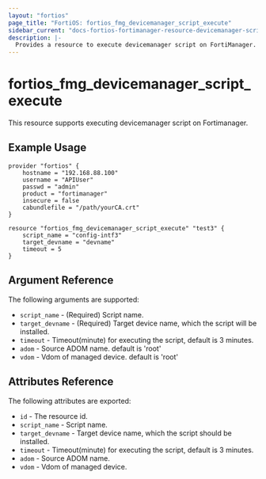 ```yaml
---
layout: "fortios"
page_title: "FortiOS: fortios_fmg_devicemanager_script_execute"
sidebar_current: "docs-fortios-fortimanager-resource-devicemanager-script-execute"
description: |-
  Provides a resource to execute devicemanager script on FortiManager.
---
```


# fortios_fmg_devicemanager_script_execute
This resource supports executing devicemanager script on Fortimanager.

## Example Usage
```hcl
provider "fortios" {
	hostname = "192.168.88.100"
	username = "APIUser"
	passwd = "admin"
	product = "fortimanager"
	insecure = false
	cabundlefile = "/path/yourCA.crt"
}

resource "fortios_fmg_devicemanager_script_execute" "test3" {
	script_name = "config-intf3"
	target_devname = "devname"
	timeout = 5
}
```

## Argument Reference
The following arguments are supported:

* `script_name` - (Required) Script name.
* `target_devname` - (Required) Target device name, which the script will be installed.
* `timeout` - Timeout(minute) for executing the script, default is 3 minutes.
* `adom` - Source ADOM name. default is 'root'
* `vdom` - Vdom of managed device. default is 'root'

## Attributes Reference
The following attributes are exported:

* `id` - The resource id.
* `script_name` - Script name.
* `target_devname` - Target device name, which the script should be installed.
* `timeout` - Timeout(minute) for executing the script, default is 3 minutes.
* `adom` - Source ADOM name.
* `vdom` - Vdom of managed device.
